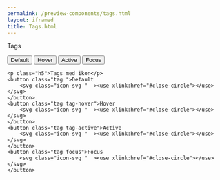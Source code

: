```yaml
--- 
permalink: /preview-components/tags.html
layout: iframed 
title: Tags.html
---
```

<div class="container">
    <p class="h5">Tags</p>
    <button class="tag ">Default </button>
    <button class="tag tag-hover">Hover </button>
    <button class="tag tag-active">Active </button>
    <button class="tag focus">Focus </button>

    <p class="h5">Tags med ikon</p>
    <button class="tag ">Default
        <svg class="icon-svg "  ><use xlink:href="#close-circle"></use></svg>
    </button>
    <button class="tag tag-hover">Hover
        <svg class="icon-svg "  ><use xlink:href="#close-circle"></use></svg>
    </button>
    <button class="tag tag-active">Active
        <svg class="icon-svg "  ><use xlink:href="#close-circle"></use></svg>
    </button>
    <button class="tag focus">Focus
        <svg class="icon-svg "  ><use xlink:href="#close-circle"></use></svg>
    </button>
</div>